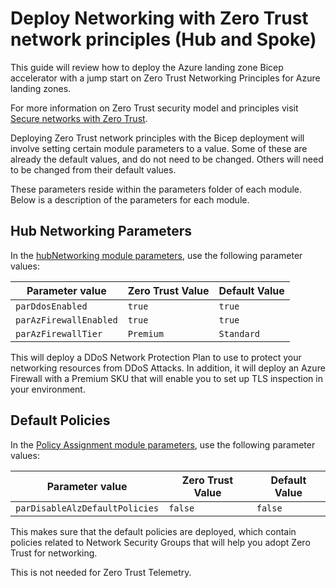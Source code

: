 # Deploy Networking with Zero Trust network principles (Hub and Spoke)

This guide will review how to deploy the Azure landing zone Bicep accelerator with a jump start on Zero Trust Networking Principles for Azure landing zones.

For more information on Zero Trust security model and principles visit [Secure networks with Zero Trust](https://learn.microsoft.com/security/zero-trust/deploy/networks).

Deploying Zero Trust network principles with the Bicep deployment will involve setting certain module parameters to a value. Some of these are already the default values, and do not need to be changed. Others will need to be changed from their default values.

These parameters reside within the parameters folder of each module. Below is a description of the parameters for each module.

## Hub Networking Parameters

In the [hubNetworking module parameters](https://github.com/Azure/ALZ-Bicep/blob/main/infra-as-code/bicep/modules/hubNetworking/parameters/hubNetworking.parameters.all.json), use the following parameter values:

| Parameter value        | Zero Trust Value | Default Value |
| ---------------------- | ---------------- | ------------- |
| `parDdosEnabled`       | `true`           | `true`        |
| `parAzFirewallEnabled` | `true`           | `true`        |
| `parAzFirewallTier`    | `Premium`        | `Standard`    |

This will deploy a DDoS Network Protection Plan to use to protect your networking resources from DDoS Attacks. In addition, it will deploy an Azure Firewall with a Premium SKU that will enable you to set up TLS inspection in your environment.

## Default Policies

In the [Policy Assignment module parameters](https://github.com/Azure/ALZ-Bicep/blob/main/infra-as-code/bicep/modules/policy/assignments/alzDefaults/parameters/alzDefaultPolicyAssignments.parameters.all.json), use the following parameter values:

| Parameter value                | Zero Trust Value | Default Value |
| ------------------------------ | ---------------- | ------------- |
| `parDisableAlzDefaultPolicies` | `false`          | `false`       |

This makes sure that the default policies are deployed, which contain policies related to Network Security Groups that will help you adopt Zero Trust for networking.

This is not needed for Zero Trust Telemetry.
